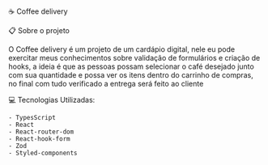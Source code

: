 ☕ Coffee delivery

📋 Sobre o projeto

O Coffee delivery é um projeto de um cardápio digital, nele eu pode exercitar meus conhecimentos sobre validação de formulários e criação de hooks,
a ideia é que as pessoas possam selecionar o café desejado junto com sua quantidade e possa ver os itens dentro do carrinho de compras, no final com tudo verificado
a entrega será feito ao cliente

💻 Tecnologias Utilizadas:
```
- TypesScript
- React
- React-router-dom
- React-hook-form
- Zod
- Styled-components
```
